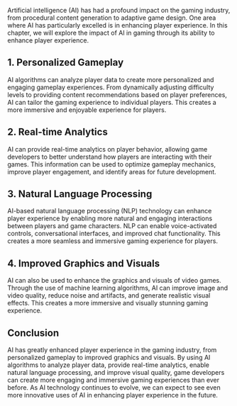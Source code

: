 
Artificial intelligence (AI) has had a profound impact on the gaming industry, from procedural content generation to adaptive game design. One area where AI has particularly excelled is in enhancing player experience. In this chapter, we will explore the impact of AI in gaming through its ability to enhance player experience.

1\. Personalized Gameplay
------------------------

AI algorithms can analyze player data to create more personalized and engaging gameplay experiences. From dynamically adjusting difficulty levels to providing content recommendations based on player preferences, AI can tailor the gaming experience to individual players. This creates a more immersive and enjoyable experience for players.

2\. Real-time Analytics
----------------------

AI can provide real-time analytics on player behavior, allowing game developers to better understand how players are interacting with their games. This information can be used to optimize gameplay mechanics, improve player engagement, and identify areas for future development.

3\. Natural Language Processing
------------------------------

AI-based natural language processing (NLP) technology can enhance player experience by enabling more natural and engaging interactions between players and game characters. NLP can enable voice-activated controls, conversational interfaces, and improved chat functionality. This creates a more seamless and immersive gaming experience for players.

4\. Improved Graphics and Visuals
--------------------------------

AI can also be used to enhance the graphics and visuals of video games. Through the use of machine learning algorithms, AI can improve image and video quality, reduce noise and artifacts, and generate realistic visual effects. This creates a more immersive and visually stunning gaming experience.

Conclusion
----------

AI has greatly enhanced player experience in the gaming industry, from personalized gameplay to improved graphics and visuals. By using AI algorithms to analyze player data, provide real-time analytics, enable natural language processing, and improve visual quality, game developers can create more engaging and immersive gaming experiences than ever before. As AI technology continues to evolve, we can expect to see even more innovative uses of AI in enhancing player experience in the future.
